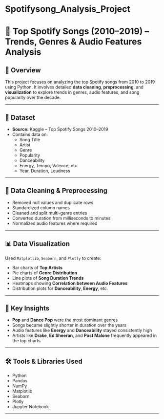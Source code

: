 # Spotifysong_Analysis_Project
# 🎵 Top Spotify Songs (2010–2019) – Trends, Genres & Audio Features Analysis

## 📌 Overview
This project focuses on analyzing the top Spotify songs from 2010 to 2019 using Python. It involves detailed **data cleaning**, **preprocessing**, and **visualization** to explore trends in genres, audio features, and song popularity over the decade.

---

## 📁 Dataset
- **Source:** Kaggle – Top Spotify Songs 2010–2019
- Contains data on:
  - Song Title
  - Artist
  - Genre
  - Popularity
  - Danceability
  - Energy, Tempo, Valence, etc.
  - Year, Duration, Loudness

---

## 🧹 Data Cleaning & Preprocessing
- Removed null values and duplicate rows
- Standardized column names
- Cleaned and split multi-genre entries
- Converted duration from milliseconds to minutes
- Normalized audio features where required

---

## 📊 Data Visualization
Used `Matplotlib`, `Seaborn`, and `Plotly` to create:
- Bar charts of **Top Artists**
- Pie charts of **Genre Distribution**
- Line plots of **Song Duration Trends**
- Heatmaps showing **Correlation between Audio Features**
- Distribution plots for **Danceability**, **Energy**, etc.

---

## 📌 Key Insights
- **Pop** and **Dance Pop** were the most dominant genres
- Songs became slightly shorter in duration over the years
- Audio features like **Energy** and **Danceability** stayed consistently high
- Artists like **Drake**, **Ed Sheeran**, and **Post Malone** frequently appeared in the top charts

---

## 🛠️ Tools & Libraries Used
- Python
- Pandas
- NumPy
- Matplotlib
- Seaborn
- Plotly
- Jupyter Notebook

---
